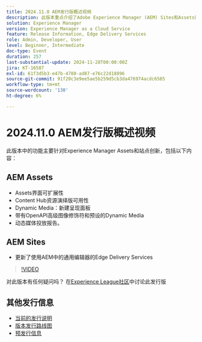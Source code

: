 ```yaml
---
title: 2024.11.0 AEM发行版概述视频
description: 此版本重点介绍了Adobe Experience Manager (AEM) Sites和Assets的主要更新，包括增强的界面可扩展性、新的演绎版选项、高级图像修饰符以及使用AEM中的通用编辑器对Edge Delivery Services的改进。
solution: Experience Manager
version: Experience Manager as a Cloud Service
feature: Release Information, Edge Delivery Services
role: Admin, Developer, User
level: Beginner, Intermediate
doc-type: Event
duration: 257
last-substantial-update: 2024-11-28T00:00:00Z
jira: KT-16587
exl-id: 61f3d5b3-e47b-4780-ad87-e76c22d18896
source-git-commit: 91f20c3e9ee5ae5b259d5cb3da476974acdc6585
workflow-type: tm+mt
source-wordcount: '130'
ht-degree: 6%

---
```


# 2024.11.0 AEM发行版概述视频

此版本中的功能主要针对Experience Manager Assets和站点创新，包括以下内容：

## AEM Assets

* Assets界面可扩展性&#x200B;
* Content Hub资源演绎版可用性&#x200B;
* Dynamic Media：新建呈现面板&#x200B;
* 带有OpenAPI高级图&#x200B;像修饰符和预设的Dynamic Media&#x200B;
* 动态媒体投放报告&#x200B;。

## AEM Sites

* 更新了使用AEM中的&#x200B;通用编辑器的Edge Delivery Services

>[!VIDEO](https://video.tv.adobe.com/v/3440920/?learn=on&enablevpops)

对此版本有任何疑问吗？  在[Experience League社区](https://adobe.ly/3ZKpM0u)中讨论此发行版

## 其他发行信息

* [当前的发行说明](https://experienceleague.adobe.com/docs/experience-manager-cloud-service/content/release-notes/home.html?lang=zh-Hans)
* [版本发行路线图](https://experienceleague.adobe.com/docs/experience-manager-release-information/aem-release-updates/update-releases-roadmap.html?lang=zh-Hans)
* [预发行信息](https://experienceleague.adobe.com/docs/experience-manager-cloud-service/content/release-notes/prerelease.html)
